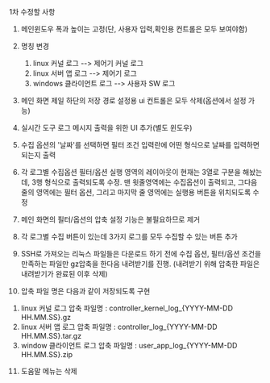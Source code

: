 
1차 수정할 사항

1. 메인윈도우 폭과 높이는 고정(단, 사용자 입력,확인용 컨트롤은 모두 보여야함)
2. 명칭 변경
   1) linux 커널 로그 --> 제어기 커널 로그
   2) linux 서버 앱 로그 --> 제어기 로그
   3) windows 클라이언트 로그 --> 사용자 SW 로그
   
3. 메인 화면 제일 하단의 저장 경로 설정용 ui 컨트롤은 모두 삭제(옵션에서 설정 가능)
4. 실시간 도구 로그 메시지 출력을 위한 UI 추가(별도 윈도우)
5. 수집 옵션의 '날짜'를 선택하면 필터 조건 입력란에 어떤 형식으로 날짜를 입력하면 되는지 출력
6. 각 로그별 수집옵션 필터/옵션 실행 영역의 레이아웃이 현재는 3열로 구분을 해놨는데, 3행 형식으로 출력되도록 수정. 맨 윗줄영역에는 수집옵션이 출력되고, 그다음 줄의 영역에는 필터 옵션, 그리고 마지막 줄 영역에는 실행용 버튼을 위치되도록 수정 
7. 메인 화면의 필터/옵션의 압축 설정 기능은 불필요하므로 제거
8. 각 로그별 수집 버튼이 있는데 3가지 로그를 모두 수집할 수 있는 버튼 추가
9. SSH로 가져오는 리눅스 파일들은 다운로드 하기 전에 수집 옵션, 필터/옵션 조건을 만족하는 파일만
   gz압축을 한다음 내려받기를 진행. (내려받기 위해 압축한 파일은 내려받기가 완료된 이후 삭제)
10. 압축 파일 명은 다음과 같이 저장되도록 구현
   1) linux 커널 로그 압축 파일명 : controller_kernel_log_{YYYY-MM-DD HH.MM.SS}.gz
   2) linux 서버 앱 로그 압축 파일명 : controller_log_{YYYY-MM-DD HH.MM.SS}.tar.gz
   3) window 클라이언트 로그 압축 파일명 : user_app_log_{YYYY-MM-DD HH.MM.SS}.zip
11. 도움말 메뉴는 삭제


